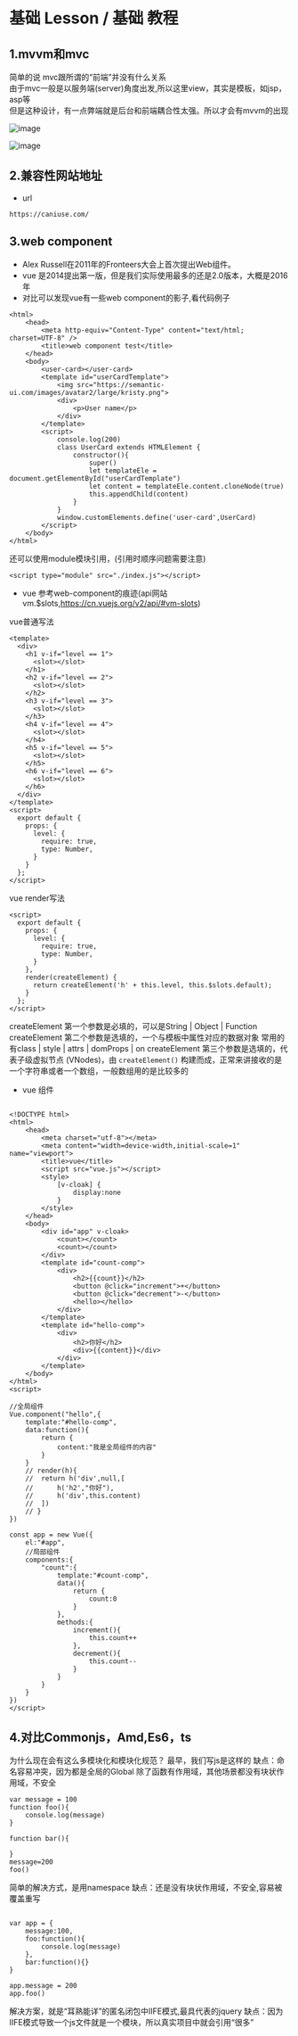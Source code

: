 # 基础 Lesson / 基础 教程

## 1.mvvm和mvc

简单的说 mvc跟所谓的“前端”并没有什么关系  
由于mvc一般是以服务端(server)角度出发,所以这里view，其实是模板，如jsp，asp等  
但是这种设计，有一点弊端就是后台和前端耦合性太强。所以才会有mvvm的出现  

![image](http://woodyhello.com/assets/imgs/lesson/vue/mvc.png)

![image](http://woodyhello.com/assets/imgs/lesson/vue/mvvm.png)

## 2.兼容性网站地址

- url

```
https://caniuse.com/
```

## 3.web component

- Alex Russell在2011年的Fronteers大会上首次提出Web组件。
- vue 是2014提出第一版，但是我们实际使用最多的还是2.0版本，大概是2016年
- 对比可以发现vue有一些web component的影子,看代码例子
```
<html>
    <head>
        <meta http-equiv="Content-Type" content="text/html; charset=UTF-8" />
        <title>web component test</title>
    </head>
    <body>
        <user-card></user-card>
        <template id="userCardTemplate">
            <img src="https://semantic-ui.com/images/avatar2/large/kristy.png">
            <div>
                <p>User name</p>
            </div>
        </template>
        <script>
            console.log(200)
            class UserCard extends HTMLElement {
                constructor(){
                    super()
                    let templateEle = document.getElementById("userCardTemplate")
                    let content = templateEle.content.cloneNode(true)
                    this.appendChild(content)
                }
            }
            window.customElements.define('user-card',UserCard)
        </script>
    </body>
</html>
```

还可以使用module模块引用，(引用时顺序问题需要注意)

```
<script type="module" src="./index.js"></script>
```

- vue 参考web-component的痕迹(api网站vm.$slots,https://cn.vuejs.org/v2/api/#vm-slots)

vue普通写法
```
<template>
  <div>
    <h1 v-if="level == 1">
      <slot></slot>
    </h1>
    <h2 v-if="level == 2">
      <slot></slot>
    </h2>
    <h3 v-if="level == 3">
      <slot></slot>
    </h3>
    <h4 v-if="level == 4">
      <slot></slot>
    </h4>
    <h5 v-if="level == 5">
      <slot></slot>
    </h5>
    <h6 v-if="level == 6">
      <slot></slot>
    </h6>
  </div>
</template>
<script>
  export default {
    props: {
      level: {
        require: true,
        type: Number,
      }
    }
  };
</script>
```
vue render写法
```
<script>
  export default {
    props: {
      level: {
        require: true,
        type: Number,
      }
    },
    render(createElement) {
      return createElement('h' + this.level, this.$slots.default);
    }
  };
</script>
```
createElement 第一个参数是必填的，可以是String | Object | Function
createElement 第二个参数是选填的，一个与模板中属性对应的数据对象 常用的有class | style | attrs | domProps | on
createElement 第三个参数是选填的，代表子级虚拟节点 (VNodes)，由 `createElement()` 构建而成，正常来讲接收的是一个字符串或者一个数组，一般数组用的是比较多的

- vue 组件

```

<!DOCTYPE html>
<html>
	<head>
		<meta charset="utf-8"></meta>
		<meta content="width=device-width,initial-scale=1" name="viewport">
		<title>vue</title>
		<script src="vue.js"></script>
		<style>
			[v-cloak] {
				display:none
			}
		</style>
	</head>
	<body>
		<div id="app" v-cloak>	
			<count></count>
			<count></count>
		</div>
		<template id="count-comp">
			<div>
				<h2>{{count}}</h2>
				<button @click="increment">+</button>
				<button @click="decrement">-</button>
				<hello></hello>
			</div>
		</template>
		<template id="hello-comp">
			<div>
				<h2>你好</h2>
				<div>{{content}}</div>
			</div>
		</template>
	</body>
</html>
<script>

//全局组件
Vue.component("hello",{
	template:"#hello-comp",
	data:function(){
		return {
			content:"我是全局组件的内容"
		}
	}
    // render(h){
	// 	return h('div',null,[
	// 		h('h2',"你好"),
	// 		h('div',this.content)
	// 	])
	// }
})

const app = new Vue({
	el:"#app",
	//局部组件
	components:{
		"count":{
			template:"#count-comp",
			data(){
				return {
					count:0
				}
			},
			methods:{
				increment(){
					this.count++
				},
				decrement(){
					this.count--
				}
			}
		}
	}
})
</script>

```

## 4.对比Commonjs，Amd,Es6，ts

为什么现在会有这么多模块化和模块化规范？
最早，我们写js是这样的
缺点：命名容易冲突，因为都是全局的Global
     除了函数有作用域，其他场景都没有块状作用域，不安全
```
var message = 100
function foo(){
    console.log(message)
}

function bar(){

}
message=200
foo()
```
简单的解决方式，是用namespace
缺点：还是没有块状作用域，不安全,容易被覆盖重写
```

var app = {
    message:100,
    foo:function(){
        console.log(message)
    },
    bar:function(){}
}

app.message = 200
app.foo()
```
解决方案，就是“耳熟能详”的匿名闭包中IIFE模式,最具代表的jquery
缺点：因为IIFE模式导致一个js文件就是一个模块，所以真实项目中就会引用“很多”<script>标签
     在引用很多的<script>标签中，顺序(设计依赖关系)和升级问题
```
var app = (function(){
    var message = 100 //私有
    var foo = function(){
        console.log(message)
    }
    return {
        foo:foo
    }
  //  window.$ = {foo} //模仿jquery写法
})()
app.message = 200
app.foo()
```
- Commonjs
    导入导出
    导入：
    ```
    require('xx/xx')
    ```
    导出：
    ```
    module.exports = xxx
    exports.x = xxx
    ```
    注意上面两种方式其实都是exports = {} ，只不过module.exports是整个替换，而exports.x是部分赋值
    缺点：版本问题，性能问题，以及大势所趋

- AMD
    代表作：angluarjs(1.0^)
    其实amd是old school的，明显能从iife模式和web-component种看出写法的相似性
    ```
    define(function(){
        return 模块
    })
    
    define(['module1','module2'],function(m1,m2){
        return 模块
    })
    
    require(['module1','module2'],function(m1,m2){
        
    })
    ```
    优点：异步依赖加载（解决了IIEF模式下的问题）
    缺点：工作量大，后期维护让人头痛，推出最早，所以历史问题很多
    
- ES
    | 版本   | 描述   | 
    | ------ | ------ | 
    | ES1, ES2, ES3, ES4 | 大家都认为ES6 和 ES2015 是同一个东西. |
    | ES5-2009 |  |
    | ES6 / ES2015 - 2015 | 起先被推广的名字是ES6。然而组委会要求ECMAScript必须做到 |
    | ES2016 (ES7) - 2016 | 每年做一次更新。由此，这个版本被更名为ES 2015，且每年都 |
    | ES2017 (ES8) - 2017 | 需要更新，并命名为当前年的后缀。|

## 5.闭包(Closure) 立即执行(IIFE-Immediately-invoked Function Expression) （面试）

- 只有func有块级作用域，例如if for是没有块级作用域
- 在es5 或是说 es6之前，大家使用闭包来避免只有func有块级作用域的带来的bug
- es6 之后 也可以使用 const let 解决，这样比起闭包简单，也易于理解
- 闭包和IIFE 容易被混淆，IIFE核心是闭包，一般我们说的闭包其实是IIFE

```
function makeFunc() {
    var name = "Mozilla";
    function displayName() {
        alert(name);
    }
    return displayName;
}

var myFunc = makeFunc();
myFunc();
```
例子
```

<!DOCTYPE html>
<html>
	<head>
		<meta charset="utf-8"></meta>
		<meta content="width=device-width,initial-scale=1" name="viewport">
		<title>闭包</title>
	</head>
	<body>
		<button>按钮1</button>
		<button>按钮2</button>
		<button>按钮3</button>
	</body>
</html>
<script>
    //闭包
    // function C() {
    //     var count = 0 ;
    // }
    // console.log(count)

    // function C(){
    //     var count = 0
    //     return {
    //         count
    //     }
    // }
    // var Cc = C()
    // console.log(Cc.count)

    // function C() {
    //     var count = 0 ;
    //     var res = function (){
    //         count++
    //         console.log(count)
    //     }
    //     return res
    // }
    // var Cc = C()
    // Cc()
    // Cc()

    //块级作用域
    // es5里 js里只有函数有块级作用域
    // if (1==1) {
    //     var test01_var = 10
    // }
    // console.log(test01_var)
    // function test01(){
    //     var test01_var = 10
    // }
    // console.log(test01_var)

    //进阶
    // var btns = document.getElementsByTagName("button")
    // for(var i = 0 ; i < btns.length ; i++){
    //     btns[i].addEventListener('click',function(){
    //         console.log("这是第",i,"按钮");
    //     })
    // }

    // for(let i = 0 ; i < btns.length ; i++){
    //     btns[i].addEventListener('click',function(){
    //         console.log("这是第",i,"按钮");
    //     })
    // }

    // for(var i = 0 ; i < btns.length ; i++){
    //     (function(i){
    //         btns[i].addEventListener('click',function(){
    //             console.log("这是第",i,"按钮");
    //         })
    //     })(i)
    // }

    // for(let i = 0 ; i < btns.length ; i++){
    //     (function(i){
    //         btns[i].addEventListener('click',function(){
    //             console.log("这是第",i,"按钮");
    //         })
    //     })(i)
    // }

</script>

```

## 6.属性访问，“键（key）”访问

    ```
    var myObject = {
        a: 2
    };

    myObject.a;		// 2

    myObject["a"];	// 2
    ```
    
   为了访问 myObject 在 位置 a 的值，我们需要使用 . 或 [ ] 操作符。.a 语法通常称为“属性（property）”访问，而 ["a"] 语法通常称为“键（key）”访问。在现实中，它们俩都访问相同的位置，
   而且会拿出相同的值2，所以这些术语可以互换使用。
    
   两种语法的主要区别在于，. 操作符后面需要一个 标识符（Identifier） 兼容的属性名，而 [".."] 语法基本可以接收任何兼容 UTF-8/unicode 的字符串作为属性名。
   举个例子，为了引用一个名为“Super-Fun!”的属性，你不得不使用 ["Super-Fun!"] 语法访问，因为 Super-Fun! 不是一个合法的 Identifier 属性名。
   而且，由于 [".."] 语法使用字符串的 值 来指定位置，这意味着程序可以动态地组建字符串的值。比如：
   ```
    var wantA = true;
    var myObject = {
        a: 2
    };

    var idx;

    if (wantA) {
        idx = "a";
    }

    // 稍后

    console.log( myObject[idx] ); // 2
   ```

## 7.计算型属性名(ES6)

   如果你需要将一个计算表达式作为一个键名称，那么刚刚描述的 myObject[..] 属性访问语法是十分有用的，比如 myObject[prefix + name]。但是当使用字面对象语法声明对象时则没有什么帮助。
   ES6 加入了计算型属性名，在一个字面对象声明的键名称位置，你可以指定一个表达式，用 [ ] 括起来：
   ```
   var prefix = "foo";

    var myObject = {
        [prefix + "bar"]: "hello",
        [prefix + "baz"]: "world"
    };

    myObject["foobar"]; // hello
    myObject["foobaz"]; // world
    
   ```
   计算型属性名的最常见用法，可能是用于 ES6 的 Symbol。
   ```
   let data = {
        a:1,
        b:2
    }

    const setValByKeyFromData = function(key,val){
        data = {
        ...data,
        [key]:val
        }
    }
    console.log(data)
    setValByKeyFromData('a',10)
    console.log(data)
   ```
   
## 8.构造器（Constructor）

类的实例由类的一种特殊方法构建，这个方法的名称通常与类名相同，称为 “构造器（constructor）”。这个方法的具体工作，就是初始化实例所需的所有信息（状态）。
在 JavaScrip t中，更合适的说法是，“构造器”是在前面 用 new 关键字调用的任何函数。
```
//es5 语法
"use strict";
var Polygon = /** @class */ (function () {
    function Polygon() {
        this.name = 'Polygon';
    }
    return Polygon;
}());
var poly1 = new Polygon();
console.log(poly1.name);

//es6 语法
class Polygon {
  constructor() {
    this.name = 'Polygon';
  }
}
const poly1 = new Polygon();

console.log(poly1.name);
// console.log(poly1.__proto__)
// console.log(poly1.__proto__.constructor)
```

## 9.__proto__

JavaScript 中的对象有一个内部属性，在语言规范中称为 __proto__，它只是一个其他对象的引用。几乎所有的对象在被创建时(new)，它的这个属性都被赋予了一个非null值。


## 10.prototype

所有的对象在被声明后，js引擎会赋予这个对象一个了非null的Prototype属性,而不是示例化（new）

```
function foo(){}
console.log(foo.prototype)
```


## 11.原型链（面试）

```
//构造函数
function Foo(){}
//这时Foo会有一个属性prototype,这个属性指向Foo的原型对象
//同时这个原型对象的construtor 指向Foo也就是构造函数

//实例化构造函数
let foo = new Foo()
//foo会有个属性__proto__，这个属性指向Foo的原型对象
//同时Foo原型对象的construtor 就是Foo的构造函数
```

![image](https://raw.githubusercontent.com/hellowoody/web-lesson/master/%E5%8E%9F%E5%9E%8B/%E5%8E%9F%E5%9E%8B%E9%93%BE.png)

## 12.for loop 几种形式（面试）

for for-in for-of foreach对比效率
- for 最快
- for-in 最慢
- for-of 写的最舒服
- foreach 特定场景时只能用它,效率也可以。好处：省略下标，在链表状态下效率会高一点

## 13.渐进式使用 为了了解原理和面试

简单尝试渐进性的使用方式，目的是了解vue的原理和面试的知识储备

```

<!DOCTYPE html>
<html>
	<head>
		<meta charset="utf-8"></meta>
		<meta content="width=device-width,initial-scale=1" name="viewport">
		<title>vue</title>
		<script src="https://cdn.jsdelivr.net/npm/vue"></script>
		<style>
			[v-cloak] {
				display:none;
			}
		</style>
	</head>
	<body>
		<div id="app" v-cloak>
            {{ message }}
        </div>
	</body>
</html>
<script>
	let App
	setTimeout(() => {
		App = new Vue({
			el:"#app",
			data:{
				message:"hello woody"
			}
		});
	}, 1000);
</script>

```

## 14.npx使用,不需要全局装vue,但初学者不建议

## 15.hook和callback区别

- 首先,都可以简单理解为是回调函数callback
- 其次,callback可以理解为在调用之后执行，hook可以理解为在调用之前执行

![image](https://cn.vuejs.org/images/lifecycle.png)

## 16.vue 生命周期

- 最好理解的场景是列表页面，根据生命周期在dom渲染完成后再去请求http api，不然会出现元素undefined错误，因为http是异步请求，有可能在dom还未渲染时，数据已经返回
- 在vue里生命周期暴露出来的方法如(beforeCreate created beforeMount mounted beforeupdate updated beforedestroy destroyed),这里在术语上是hook钩子函数，其实可以简单理解为callback回调函数

## 17.哈希表，hashmap （面试）

hash（散列、杂凑）函数，是将任意长度的数据映射到有限长度的域上。直观解释起来，就是对一串数据m进行杂糅，输出另一段固定长度的数据h，作为这段数据的特征（指纹）。

哈希表是除了数组之外，最常见的数据结构，几乎所有的语言都会有数组和哈希表这两种集合元素，有的语言将数组实现成列表，有的语言将哈希表称作结构体或者字典，但是它们是两种设计集合元素的思路，数组用于表示元素的序列，而哈希表示的是键值对之间映射关系，只是不同语言的叫法和实现稍微有些不同。

ES6中的Map是新增的一种数据结构。它类似对象，但是对象的键只能是字符串，Map的键不限定是字符串，Map的键可以是一个
对象，可以是布尔值等。Map提供"值-值"的对应关系，是一种Hash结构，但实际上ES6又比传统Hash多了一些特性。

理想状态下的hash要求哈希函数输出范围大于输入范围，但是由于键的数量会远远大于映射的范围，所以在实际使用时，这个理想的结果是不可能实现的。
现实状态是，输入范围基本都大于输出范围。
解决方式：开放寻址法和拉链法（不过多介绍）
无论哪种方式，hash的性能都受装载因子影响
拿拉链法举例，装载因子越大，哈希的读写性能就越差，当哈希表的装载因子较大时就会触发哈希的扩容，创建更多的桶来存储哈希中的元素，保证性能不会出现严重的下降。如果有 1000 个桶的哈希表存储了 10000 个键值对，它的性能是保存 1000 个键值对的 1/10，但是仍然比在链表中直接读写好 1000 倍。

## 18.NaN !== NaN 为true (面试)

NaN 是一个非常特殊的值，它从来不会等于另一个 NaN 值（也就是，它从来不等于它自己）。实际上，它是唯一一个不具有反射性的值。所以，NaN !== NaN。

## 19.IP地址

- ip地址分类

IP地址一共分为5类，即A～E，它们分类的依据是其net-id所占的字节长度以及网络号前几位。

  - A类地址:网络号占1个字节。网络号的第一位固定为0。（127.0.0.1就是A类地址）
  - B类地址：网络号占2个字节。网络号的前两位固定为10。
  - C类地址：网络号占3个字节。网络号的前三位固定位110。
  - D类地址：前四位是1110，用于多播(multicast)，即一对多通信。
  - E类地址：前四位是1111，保留为以后使用。
  - 其中，ABC三类地址为单播地址（unicast),用于一对一通信，是最常用的。

- 127.0.0.1的简单介绍

  - 127.0.0.1是内部主机回环地址(loopback),永远都不能出现在主机外部的网络中。

  - 它代表设备的本地虚拟接口，所以默认被看作是永远不会宕掉的接口。

  - 127.0.0.1属于{127,}集合中的一个，而所有网络号为127的地址都被称之为回环地址，所以回环地址！=127.0.0.1,它们是包含关系，即回环地址包含127.0.0.1。 回环地址：所有发往该类地址的数据包都应该被loop back。
  
  - 就拿pc来说，pc的网卡就相当于路由器的一个接口。如一台pc网卡上设置的地址为220.172.115.100，网卡连接正常时，协议状态up，在dos命令行状态下输入ipconfig便可看到该网卡上的IP地址。
  此时在主机上ping其网卡地址的过程如下：主机发送一个icmp包，目的地址为220.172.115.100，请求对方回答；主机根据默认环回主机路由发现数据包目的地址的下一跳指向其loopback接口（主机事先并不知道该地址就在其网卡上），于是将数据包发往其loopback接口（即直接发往cpu）；之后主机收到源IP为220.172.115.100的ping包，于是对该数据包进行回答，回应包亦根据环回路由原路返回。从该过程可看出，该数据包的始发点和被接收点都在同一个接口（即主机本身的loopback接口），寻址过程为一个环回过程，因此该接口称之为“环回接口”。
  当网卡连接断开时，协议down下，用ipconfig便发现“media disconnected”等提示，无IP地址显示。ping 220.172.115.100便出现“destination unreachable”等提示（由于网卡协议没起来，主机没能发现相应路由，无法做出转发决定，从而提示路由不可达）。但此时ping 127.0.0.0/8网段的IP均能ping通，因为一般pc默认把127.0.0.0/8网段IP作为loopback地址，当主机发现该数据包的目的地址为其自身的环回地址时，便将该数据包直接送往其cpu。
  由此可看出ping通环回地址并不表示就能ping通网卡地址，因此不要拿ping 127.0.0.1来检测网卡的好坏，这样做是行不通的。

- ::1 是什么？

  127.0.0.1是ipv4的地址，也是回环地址(loopback)
  IPV6的地址类型可分为三大类：
    - 单播地址
    - 组播地址
    - 任意播地址
  那么IPV6的本地回环属于单播地址，形式是0:0:0:0:0:0:0:1,一般简写成::1
  同IPV4中127.0.0.1地址的含义一样，表示节点自已.

- 0.0.0.0 是什么？127.0.0.1和0.0.0.0地址的区别是什么？

  - 共同点
    - 都属于特殊地址。
    - 都属于A类地址。
    - 都是IPV4地址。

  - 0.0.0.0 
    - 在服务器中，0.0.0.0指的是本机上的所有IPV4地址，如果一个主机有两个IP地址，192.168.1.1 和 10.1.2.1，并且该主机上的一个服务监听的地址是0.0.0.0,那么通过两个ip地址都能够访问该服务。
    - 在路由中，0.0.0.0表示的是默认路由，即当路由表中没有找到完全匹配的路由的时候所对应的路由。

- localhost 是什么？

  相比127.0.0.1，localhost具有更多的意义。localhost是个域名，而不是一个ip地址。之所以我们经常把localhost与127.0.0.1认为是同一个是因为我们使用的大多数电脑上都讲localhost指向了127.0.0.1这个地址。
  在linux系统/ets/hosts文件中；或者在window系统C盘WINDOWS/system32/hosts文件中，都会有如下内容：
  ```
  127.0.0.1   localhost  //这行是肯定有的

  ::1         localhost
  ::1     ip6-localhost ip6-loopback
  ```
## 20.Promise

Promise 对象用于表示一个异步操作的最终完成 (或失败), 及其结果值.
Promise构造函数接受一个函数作为参数，该函数的两个参数分别是resolve和reject。它们是两个函数，由JavaScript引擎提供，不用自己部署。
  resolve作用是将Promise对象状态由“未完成”变为“成功”，也就是Pending -> Fulfilled，在异步操作成功时调用，并将异步操作的结果作为参数传递出去；而reject函数则是将Promise对象状态由“未完成”变为“失败”，也就是Pending -> Rejected，在异步操作失败时调用，并将异步操作的结果作为参数传递出去。

```
const promise1 = new Promise((resolve, reject) => {
  setTimeout(() => {
    resolve('foo');
  }, 300);
});

promise1.then((value) => {
  console.log(value);
  // expected output: "foo"
});

console.log(promise1);
```

![image](https://mdn.mozillademos.org/files/8633/promises.png)

一个 Promise有以下几种状态: 
- pending: 初始状态，既不是成功，也不是失败状态。
- fulfilled: 意味着操作成功完成。
- rejected: 意味着操作失败。

pending 状态的 Promise 对象可能会变为fulfilled 状态并传递一个值给相应的状态处理方法，也可能变为失败状态（rejected）并传递失败信息。当其中任一种情况出现时，Promise 对象的 then 方法绑定的处理方法（handlers ）就会被调用（then方法包含两个参数：onfulfilled 和 onrejected，它们都是 Function 类型。当Promise状态为fulfilled时，调用 then 的 onfulfilled 方法，当Promise状态为rejected时，调用 then 的 onrejected 方法， 所以在异步操作的完成和绑定处理方法之间不存在竞争）。

因为 Promise.prototype.then 和  Promise.prototype.catch 方法返回promise 对象， 所以它们可以被链式调用。
then()方法用于指定当前实例状态发生改变时的回调函数。它返回一个新的Promise实例。
```
Promise.prototype.then(onFulfilled, onRejected);
```

## 21.递归算法

- 递归两个要素
  - 递归边界
  - 递归的逻辑——递归"公式"

- fibonacci斐波纳切数列求和  F(0)=F(1)=1,F(n)=F(n-1)+F(n-2)

```
function fibonacci(n) {
  if (n===0 || n===1){
    return n
  }
  return fibonacci(n-1)+fibonacci(n-2)
}
```

- 阶乘 F(n) = n*F(n-1) | F(0) = 1

```
function f(n){
  if(n<1){
    return 1
  }else{
    return n * f(n-1)
  }
}
```

- 数组求和 F(a1,a2,a3,a4,a5,...) = a1 + F(a2,a3,a4,a5,...)

```
function sum(arr){
  if(arr.length == 0){
    return 0
  }else if(arr.length == 1){
    return arr[0]
  }else{
    return arr[0] + sum(arr.slice(1))
  }
}
```

## 22.http post 4种提交方式

- application/x-www-form-urlencoded
  这应该是最常见的 POST 提交数据的方式了。浏览器的原生 <form> 表单，如果不设置 enctype 属性，那么最终就会以 application/x-www-form-urlencoded 方式提交数据。
- multipart/form-data
  一个常见的 POST 数据提交的方式。我们使用表单上传文件时，必须让 <form> 表单的 enctype 等于 multipart/form-data。
- application/json
  application/json 这个 Content-Type 作为响应头大家肯定不陌生。实际上，现在越来越多的人把它作为请求头，用来告诉服务端消息主体是序列化后的 JSON 字符串。
- text/plain or text/xml

## 23.区分简单请求

- 某些请求不会触发 CORS 预检请求，这样的请求被称为简单请求，若请求满足所有下述条件，则该请求可以被视为简单请求.

- 使用下列方法之一
  - GET
  - HEAD
  - POST

- Fetch 规范定义了对 CORS 安全的首部字段集合,不得人为设置该集合之外的其他首部字段，该集合为
  - ACCEPT（用于告知客户端可以处理的内容类型）
  - Accept-Language（用于告知客户端可以处理的自然语言）
  - Content-Language（用于说明访问者希望采用的语言或语言组合）
  - Content-Type (请求体的类型说明，并且该字段有额外限制）
  - DPR（用于告知客户端当前设备的像素比率）
  - Save-Data
  - Viewport-Width
  - Width

- Content-Type 的值被限定为以下三种之一
  - text/plain（普通文本）
  - multipart/form-data
  - application/x-www-form-urlencoded

- 满足上述条件的都被视为简单请求

## 24.单例范式-Singleton

  在面向对象语言中，调用一个类的方法之前，必须先将这个类实例化，才能调用类方法。

  单例模式能使得我们不需要每次都需要实例化一次，因为我们使用的对象都是同一个对象。

  单例模式：只允许实例化一次的对象类。

  -简单模式
  
  ```
  let Singleton = function(name){
      this.name = name
      this.instance = null
  }

  Singleton.getInstance = (name)=>{
      if (this.instance) {
          return this.instance
      }else{
          this.instance = new Singleton(name)
          return this.instance
      }
  }

  let i1 = Singleton.getInstance("张三")
  let i2 = Singleton.getInstance("李四")

  console.log("i1 getInstance : ",i1.name)
  console.log("i2 getInstance : ",i2.name)
  console.log(i1 === i2)
  ```

  - 常规模式

  ```
  let SessionSingleton = (()=>{
      let instance = null
      return function(name){
          if (instance) {
              return instance
          }else{
              this.name = name
              instance = this
              return instance
          }  
      }
  })()

  let ss1 = new SessionSingleton("zhangsan")
  let ss2 = new SessionSingleton("lisi")

  console.log(ss1 === ss2)
  console.log(ss1.name)
  console.log(ss2.name)
  ```

## 25.赋值，浅拷贝，深拷贝区别

  - 对象类型

    简单的认为js中对象可以分为基本对象，引用对象（js中在不同纬度上说，对象类型有“很多种”）
    基本类型指的是string，number，boolean等类似的类型，基本类型可以将赋值和拷贝的认为是一种操作，同时基本类型没有浅拷贝和深拷贝的区别。
    那么下面我们所说的赋值，浅拷贝和深拷贝都是针对的引用类型（如object，array等）

  - 赋值
  
    如果一个对象是引用对象，那么它的赋值，可以理解为他的值为指针，指向某一块内存地址。把它赋值给另一个变量b,则b的值也指向同一块内存地址。所以无论修改其中哪一个变量的属性，另一个变量的值也会更改。

    ```
    let a = {
        age:10
    }

    console.log(a.age) // 10

    let b = a

    b.age = 20

    console.log(a.age) // 20
    console.log(b.age) // 20
    ```

  - 拷贝

    首先要理解赋值和拷贝语意的不同，拷贝可以理解为电影或mp3之类的拷贝，也就是说当一部电影从电脑中拷贝到外置硬盘中时，之后无论在外置硬盘中是修改还是删除，都不会影响电脑中的电影文件，这种操作才叫拷贝。
    所以上述赋值的例子，明显不符合拷贝的要求。那么如何编写js代码，能使刚才的代码例子变为拷贝呢？

    ```
    let a = {
        age : 10
    }

    let b = {}  //声明一个空对象
    b["age"] = a["age"] //然后将a中的属性赋值给b

    console.log(b) //10

    b.age = 200
    a.age = 30
    console.log("a:",a) //30
    console.log("b:",b) //200
    ```

    刚刚的代码例子中，b["age"] = a["age"]是将a中的属性赋值给b，因为age是基本类型number类型，所以赋值和拷贝一样。

    当一个对象是一个object类型，并且这个对象中有引用类型的属性，那么它就是涉及到浅拷贝和深拷贝的概念了。

  - 浅拷贝

    浅拷贝一般有两种方法

    - 循环方法

      ```
      let a = {
          name:"hello",
          age:10,
          friends:[
              "zhang",
              "li",
              "wang"
          ]
      }

      let b = {}


      for(let key in a) {
          b[key] = a[key]
      }

      console.log(b)
      b.name= "你好"
      b.age = 100

      b.friends[1] = "zhao"
      console.log(a)
      ```

    - object.assign

      ```
      let a = {
          name:"hello",
          age:10,
          friends:[
              "zhang",
              "li",
              "wang"
          ]
      }

      Object.assign(b,a)
      b.name= "你好"
      b.age = 100
      b.friends[1] = "zhao"

      console.log(a)
      console.log(b)
      ```

  - 深拷贝

    JS的原生不支持深拷贝

    深拷贝可以简单认为就是用递归的方法进行浅拷贝。

    除了递归的方法之外，可以用JSON.parse(JSON.stringify())进行深拷贝

    ```
    let obj = {         
        reg : /^asd$/,
        fun: function(){},
        syb:Symbol('foo'),
        asd:'asd'
    }; 
    let cp = JSON.parse(JSON.stringify(obj));
    console.log(cp);
    ```

## 26.js如何改变this指向-call apply bind用法

  - 在ES5语法中，如何判断this的指向问题

    在ES5中，始终坚持一个原理："this永远指向最后调用它的那个对象！"

    看一下下面的例子

    ```
    let name = "外面的名字"

    var obj = {
        name:"里面的名字",
        fn:function(){
            console.log(this.name)
        },
    }

    obj.fn()  // 打印 里面的名字

    ```

    ```
    let name = "外面的名字"

    var obj = {
        fn:function(){
            console.log(this.name)
        },
    }

    obj.fn()  // 打印 undefined

    ```

    ```
    let name = "外面的名字"

    var obj = {
        name:"里面的名字",
        fn:function(){
            console.log(this.name)
        },
    }

    var a = obj.fn
    a.fn()  // 打印 外面的名字

    ```

    ```
    let name = "外面的名字"

    function f1(){
        var name = "里面的名字"
        innerFn()
        function innerFn(){
            console.log(this.name)
        }
    }
    
    f1()  // 外面的名字
    ```

  - 在ES5语法中,js可以使用call，apply，bind改变this的指向。

    看一下下面这个例子

    ```
    let name = "外面的名字"

    var obj = {
        name:"里面的名字",
        fn:function(){
            console.log(this.name)
        },
    }

    var obj2 = {
        name:"new name"
    }

    obj.fn.call(ob2)      //打印 new name
    obj.fn.apply(obj2)    //打印 new name
    obj.fn.bind(obj2)()   //打印 new name
    ```
  
  - call apply bind 如何传参

    ```
    var name = "外面的名字"

    var obj = {
        name:"里面的名字",
        fn:function(a,b){
            console.log(a,b,"<=>",this.name)
        },
    }

    var obj2 = {
        name:"new name"
    }

    obj.fn.call(ob2,1,2)      //打印 1 2 <=> new name
    obj.fn.apply(obj2,[3,4])    //打印 3 4 <=> new name
    obj.fn.bind(obj2)(5,6)   //打印 5 6 <=> new name

    ```
  
  - ES5，ES6(箭头函数)语法混合（面试）

    ```

    let fn1 = {
        name:"fn1 name",
        print:function (){
            return ()=>console.log(this.name)
        }
    }

    let fn2 = {
        name: "fn2 name"
    }

    fn1.print()() //  fn1 name

    fn1.print().apply(fn2) // fn1 name  因为call apply bind 对箭头函数无效！

    fn1.print.apply(fn2)() //  fn2 name

    ```

## 27.Event Loop

  - 单线程

    JavaScript语言的一大特点就是单线程，与它的用途有关。作为浏览器脚本语言，JavaScript的主要用途是与用户互动，以及操作DOM。这决定了它只能是单线程，否则会带来很复杂的同步问题。比如，假定JavaScript同时有两个线程，一个线程在某个DOM节点上添加内容，另一个线程删除了这个节点，这时浏览器应该以哪个线程为准？
    所以，为了避免复杂性，从一诞生，JavaScript就是单线程，这已经成了这门语言的核心特征，将来也不会改变。

  - 任务队列

    单线程就意味着，所有任务需要排队，前一个任务结束，才会执行后一个任务。如果前一个任务耗时很长，后一个任务就不得不一直等着。

    如果排队是因为计算量大，CPU忙不过来，倒也算了，但是很多时候CPU是闲着的，因为IO设备（输入输出设备）很慢（比如Ajax操作从网络读取数据），不得不等着结果出来，再往下执行。

    JavaScript语言的设计者意识到，这时主线程完全可以不管IO设备，挂起处于等待中的任务，先运行排在后面的任务。等到IO设备返回了结果，再回过头，把挂起的任务继续执行下去。

    于是，所有任务可以分成两种，一种是同步任务（synchronous），另一种是异步任务（asynchronous）。同步任务指的是，在主线程上排队执行的任务，只有前一个任务执行完毕，才能执行后一个任务；异步任务指的是，不进入主线程、而进入"任务队列"（task queue）的任务，只有"任务队列"通知主线程，某个异步任务可以执行了，该任务才会进入主线程执行。

    具体来说，异步执行的运行机制如下。（同步执行也是如此，因为它可以被视为没有异步任务的异步执行。）

  - 事件和回调函数

    "任务队列"是一个事件的队列（也可以理解成消息的队列），IO设备完成一项任务，就在"任务队列"中添加一个事件，表示相关的异步任务可以进入"执行栈"了。主线程读取"任务队列"，就是读取里面有哪些事件。

    "任务队列"中的事件，除了IO设备的事件以外，还包括一些用户产生的事件（比如鼠标点击、页面滚动等等）。只要指定过回调函数，这些事件发生时就会进入"任务队列"，等待主线程读取。

    所谓"回调函数"（callback），就是那些会被主线程挂起来的代码。异步任务必须指定回调函数，当主线程开始执行异步任务，就是执行对应的回调函数。

    "任务队列"是一个先进先出的数据结构，排在前面的事件，优先被主线程读取。主线程的读取过程基本上是自动的，只要执行栈一清空，"任务队列"上第一位的事件就自动进入主线程。但是，由于存在后文提到的"定时器"功能，主线程首先要检查一下执行时间，某些事件只有到了规定的时间，才能返回主线程。

  - Event Loop

    主线程从"任务队列"中读取事件，这个过程是循环不断的，所以整个的这种运行机制又称为Event Loop（事件循环）。

    ![image](http://www.ruanyifeng.com/blogimg/asset/2014/bg2014100802.png)

    上图中，主线程运行的时候，产生堆（heap）和栈（stack），栈中的代码调用各种外部API，它们在"任务队列"中加入各种事件（click，load，done）。只要栈中的代码执行完毕，主线程就会去读取"任务队列"，依次执行那些事件所对应的回调函数。

    执行栈中的代码（同步任务），总是在读取"任务队列"（异步任务）之前执行。请看下面这个例子。

    ```
    var req = new XMLHttpRequest();
    req.open('GET', url);    
    req.onload = function (){};    
    req.onerror = function (){};    
    req.send();
    ```

    上面代码中的req.send方法是Ajax操作向服务器发送数据，它是一个异步任务，意味着只有当前脚本的所有代码执行完，系统才会去读取"任务队列"。所以，它与下面的写法等价。

    ```
    var req = new XMLHttpRequest();
    req.open('GET', url);
    req.send();
    req.onload = function (){};    
    req.onerror = function (){};   
    ```

    也就是说，指定回调函数的部分（onload和onerror），在send()方法的前面或后面无关紧要，因为它们属于执行栈的一部分，系统总是执行完它们，才会去读取"任务队列"。

  - 定时器

    除了放置异步任务的事件，"任务队列"还可以放置定时事件，即指定某些代码在多少时间之后执行。这叫做"定时器"（timer）功能，也就是定时执行的代码。

    定时器功能主要由setTimeout()和setInterval()这两个函数来完成，它们的内部运行机制完全一样，区别在于前者指定的代码是一次性执行，后者则为反复执行。以下主要讨论setTimeout()。

    setTimeout()接受两个参数，第一个是回调函数，第二个是推迟执行的毫秒数。

    ```
    console.log(1);
    setTimeout(function(){console.log(2);},1000);
    console.log(3);
    ```

    上面代码的执行结果是1，3，2，因为setTimeout()将第二行推迟到1000毫秒之后执行。

    如果将setTimeout()的第二个参数设为0，就表示当前代码执行完（执行栈清空）以后，立即执行（0毫秒间隔）指定的回调函数。

    ```
    setTimeout(function(){console.log(1);}, 0);
    console.log(2);
    ```

  - Node.js的Event Loop

    除了setTimeout和setInterval这两个方法，Node.js还提供了另外两个与"任务队列"有关的方法：process.nextTick和setImmediate。它们可以帮助我们加深对"任务队列"的理解。

    process.nextTick方法可以在当前"执行栈"的尾部----下一次Event Loop（主线程读取"任务队列"）之前----触发回调函数。也就是说，它指定的任务总是发生在所有异步任务之前。setImmediate方法则是在当前"任务队列"的尾部添加事件，也就是说，它指定的任务总是在下一次Event Loop时执行，这与setTimeout(fn, 0)很像。请看下面的例子
    
    ```
    process.nextTick(function A() {
      console.log(1);
      process.nextTick(function B(){console.log(2);});
    });

    setTimeout(function timeout() {
      console.log('TIMEOUT FIRED');
    }, 0)
    // 1
    // 2
    // TIMEOUT FIRED
    ```

    上面代码中，由于process.nextTick方法指定的回调函数，总是在当前"执行栈"的尾部触发，所以不仅函数A比setTimeout指定的回调函数timeout先执行，而且函数B也比timeout先执行。这说明，如果有多个process.nextTick语句（不管它们是否嵌套），将全部在当前"执行栈"执行。

    现在，再看setImmediate。

    ```
    setImmediate(function A() {
      console.log(1);
      setImmediate(function B(){console.log(2);});
    });

    setTimeout(function timeout() {
      console.log('TIMEOUT FIRED');
    }, 0);
    ```

    上面代码中，setImmediate与setTimeout(fn,0)各自添加了一个回调函数A和timeout，都是在下一次Event Loop触发。那么，哪个回调函数先执行呢？答案是不确定。运行结果可能是1--TIMEOUT FIRED--2，也可能是TIMEOUT FIRED--1--2。

    令人困惑的是，Node.js文档中称，setImmediate指定的回调函数，总是排在setTimeout前面。实际上，这种情况只发生在递归调用的时候。

    ```
    setImmediate(function (){
      setImmediate(function A() {
        console.log(1);
        setImmediate(function B(){console.log(2);});
      });

      setTimeout(function timeout() {
        console.log('TIMEOUT FIRED');
      }, 0);
    });
    // 1
    // TIMEOUT FIRED
    // 2
    ```

    上面代码中，setImmediate和setTimeout被封装在一个setImmediate里面，它的运行结果总是1--TIMEOUT FIRED--2，这时函数A一定在timeout前面触发。至于2排在TIMEOUT FIRED的后面（即函数B在timeout后面触发），是因为setImmediate总是将事件注册到下一轮Event Loop，所以函数A和timeout是在同一轮Loop执行，而函数B在下一轮Loop执行。

    我们由此得到了process.nextTick和setImmediate的一个重要区别：多个process.nextTick语句总是在当前"执行栈"一次执行完，多个setImmediate可能则需要多次loop才能执行完。事实上，这正是Node.js 10.0版添加setImmediate方法的原因，否则像下面这样的递归调用process.nextTick，将会没完没了，主线程根本不会去读取"事件队列"！

    ```
    process.nextTick(function foo() {
      process.nextTick(foo);
    });
    ```

    事实上，现在要是你写出递归的process.nextTick，Node.js会抛出一个警告，要求你改成setImmediate。

    另外，由于process.nextTick指定的回调函数是在本次"事件循环"触发，而setImmediate指定的是在下次"事件循环"触发，所以很显然，前者总是比后者发生得早，而且执行效率也高（因为不用检查"任务队列"）。

## 28.冒泡算法-bubble sort

  ```
  let arr = [31,5,12,22,1,7,9]

  /*
  冒泡排序的核心：跟我紧挨着的后面那个元素比较大小
  */

  for (let j = arr.length ;j > 1  ; j--) {
      for (let i = 0 ; i< j -1 ;i++) {
          if (arr[i] > arr[i+1]) {
              let tmp = arr[i+1]
              arr[i+1] = arr[i]
              arr[i] = tmp
          }
      }
  }


  console.log(arr)
  ```

## 29.二叉树算法-binary tree

  ```
  <!DOCTYPE html>
  <html>
    <head>
      <meta charset="utf-8"></meta>
      <meta content="width=device-width,initial-scale=1" name="viewport">
      <title>二叉树排序和查找</title>
    </head>
    <body>
          <button onclick="setup()">开始构造二叉树</button>
          <button onclick="sort()">排序</button>
          <br>
          <input id="inputid" value=""/><button onclick="search()">查找目标值</button>

      </body>
  </html>

  <script>
  // tree
  // node
  // 10 5 20 100 1 2 6
  // 1 2 5 6 10 20 100

  let t

  function Tree(n){
      this.root = n
      this.sortArr = []
  }

  Tree.prototype.Add = function(v){
      let n = new Node(v)
      if (this.root == null){
          this.root = n
      }else{
          this.root.Add(n)
      }
  }

  Tree.prototype.Search = function(target){
      let res = this.root.Search(target)
      if (res != ""){
          return "found target : "+res
      }else{
          return "not found "
      }
      
  }

  Tree.prototype.Sort = function(){
      this.root.Sort(this)
  }

  function Node(n){
      this.val = n
      this.left = null
      this.right = null   
  }

  Node.prototype.Add = function(n){
      if(this.val > n.val){
          if (this.left != null){
              this.left.Add(n)
          }else{
              this.left = n
          }
      }
      if(this.val < n.val){
          if (this.right != null){
                  this.right.Add(n)
          }else{
              this.right = n
          }
      }
  }

  Node.prototype.Sort = function(tt){
      
      if(this.left != null) {
          this.left.Sort(tt)
      }
      // console.log(this.val)
      tt.sortArr.push(this.val)
          if(this.right != null){
          this.right.Sort(tt)
      }

  }

  // 二分法
  Node.prototype.Search = function(target){
      let res
      if(this.val < target){
          if (this.right != null){
              return this.right.Search(target)
          }else{
              return ""
          }
      }
      if(this.val === target){
          res = this.val
      }
      if(this.val > target){
          if (this.left != null){
              return  this.left.Search(target)
          }else{
              return ""
          }
      }
      return res
  }

  function setup(){
      t = new Tree()
      for(let i = 0 ; i< 10 ;i++){
          let r = Math.floor(Math.random() * 100);
          console.log(r)
          t.Add(r)
      }
      console.log(t)
  }

  function sort(){
      t.Sort()
      console.log(t.sortArr)
  }

  function search(){
      let target = document.getElementById("inputid").value
      // console.log(target)
      let res = t.Search(parseInt(target))
      // let res = t.Search(target)
      console.log(res)
  }

  </script>
  ```

## 30.scrollTop

  - 有些情况下,“元素中内容”的高度会超过“元素本身”的高度, scrollTop指的是“元素中的内容”超出“元素上边界”的那部分的高度。
    一个元素的 scrollTop 值是这个元素的内容顶部（卷起来的）到它的视口可见内容（的顶部）的距离的度量。当一个元素的内容没有产生垂直方向的滚动条，那么它的 scrollTop 值为0。
  - 通过js代码来读取，写入scrollTop的值
    注意：scrollTop的使用方式是element.scrollTop，而不是element.style.scrollTop
  - scrollHeight
    - 元素滚动条内的内容高度。
    - scrollHeight同scrollTop属性一样，只有DOM元素才有，window/document没有。
    - 不同的是scrollHeight是只读，不可设置。
    - 此外还有scrollLeft，scrollWidth，道理是一样的。

## 31.Proxy

  - 定义
    Proxy 对象用于定义基本操作的自定义行为（如属性查找、赋值、枚举、函数调用等）
  - 语法
    ```
    /*
    参数：
    target  : 要使用 Proxy 包装的目标对象（可以是任何类型的对象，包括原生数组，函数，甚至另一个代理）。
    handler : 一个通常以函数作为属性的对象，各属性中的函数分别定义了在执行各种操作时代理 p 的行为。
    */
    const p = new Proxy(target, handler)
    ```
  - 使用proxy可以自定义set，get方法

    ```
    <!DOCTYPE html>
    <html>
      <head>
        <meta charset="utf-8"></meta>
        <meta content="width=device-width,initial-scale=1" name="viewport">
        <title>proxy 代理demo</title>
      </head>
      <body>
            <input id="inputid" ><button onclick="p()">将左侧的内容用proxy代理</button>
            <br/>
            <button onclick="get()">获取被代理的值</button>
            <br/>
            <input id="newval" ><button onclick="set()">将左侧的内容设置为新值</button>
      </body>
    </html>
    <script>
    function proxyObj(target){
        return new Proxy(target,{
            get(obj,prop){
                console.log(obj,prop) //每次获取属性 进行一次打印
                return obj[prop]
            },
            set(obj, prop, value){
                console.log("this is set method")
                // console.log(obj,prop,value)
                obj[prop] = value
                return
            },
        })
    }
    let obj = {}
    let obj_proxy
    function p(){
        obj.value = document.getElementById("inputid").value  // 注意proxy 只能代理object类型
        obj_proxy = proxyObj(obj)
        console.log("代理成功")
    }

    function get(){
        console.log(obj_proxy.value)
    }

    function set(){
        obj_proxy.value = document.getElementById("newval").value
    }

    </script>
    ```
    
  - 使用proxy实现双向绑定

    ```
    <!DOCTYPE html>
    <html>
      <head>
        <meta charset="utf-8"></meta>
        <meta content="width=device-width,initial-scale=1" name="viewport">
        <title>proxy 双向绑定</title>
      </head>
      <body>
            <input id="inputid" oninput="onHandle(this)">
            <br/>
            <div id="showdiv"></div>
      </body>
    </html>
    <script>
    function proxyObj(target){
        return new Proxy(target,{
            get(obj,prop){
                return obj[prop]
            },
            set(obj, prop, value){
                obj[prop] = value
                document.getElementById("showdiv").innerText = obj[prop] 
                return
            },
        })
    }

    let obj = {
        value:"hello world"
    }

    let obj_proxy = proxyObj(obj)

    ;(function(){
        document.getElementById("showdiv").innerText = obj_proxy.value
    })()

    function onHandle(e){
        obj_proxy.value = e.value
    }

    </script>
    ```

## 32.发布-订阅范式

  - 范式定义

    发布-订阅是一种消息范式，包含消息的发送者（称为发布者）和接收者（称为订阅者），以及处理消息的调度器
    发布者不会将消息直接发送给特定订阅者。而是由消息调度器处理发送，调度器将消息分为不同的类别进行发送。
    同样的，订阅者可以表达对一个或多个类别的兴趣，只接收感兴趣的消息。

  - 简单实现
    ```
    /*
    发布订阅模式 简单场景
    模仿js中listener 事件监听
    */

    function myEvent(){
        const cache = {}

        const on = (name,callback)=>{
            cache[name] = callback
        }

        const trigger = (name)=> {
            cache[name]()
        }

        return {
            on,
            trigger
        }
    }

    let e = myEvent()

    e.on("clickEvent",()=>console.log("点击事件被触发"))

    e.trigger("clickEvent")
    ```
  
  - 复杂实现

    ```
    /*
        订阅-发布模式
    */


    function pubSub(){
        const subscribers = {}  //调用中心

        const subscribe = (eventName,callback)=>{
            if(!Array.isArray(subscribers[eventName])) {
                subscribers[eventName] = []
            }
            subscribers[eventName].push(callback)
        }

        const publish = (eventName,data) => {
            if(!Array.isArray(subscribers[eventName])) return

            subscribers[eventName].forEach((fn)=>{
                fn(data)
            })
        }

        return {
            subscribe,
            publish
        }
    }

    function zhang(msg){
      console.log("老张! "+msg) 
    }

    function li(msg){
      console.log("老李! "+msg) 
    }

    const ps = pubSub()

    ps.subscribe("new-paper",zhang)
    ps.subscribe("new-paper",li)
    ps.subscribe("tv-show",zhang)

    ps.publish("new-paper","报纸来了")
    ps.publish("tv-show","节目开始了")

    ```

  - 拟真现实场景实现

    ```
    /*
        订阅-发布模式
    */

    function dispatcher(){
        const subscribers = {}  //调用中心

        const subscribe = (eventName,name)=>{
            if(!Array.isArray(subscribers[eventName])) {
                subscribers[eventName] = []
            }
            subscribers[eventName].push(name)
        }

        const publish = (eventName,callback) => {
            if(!Array.isArray(subscribers[eventName])) return

            subscribers[eventName].forEach((item)=>{
                callback(item)
            })
        }

        return {
            subscribe,
            publish
        }
    }

    function publisher(name,d){
        this.name = name
        this.dispatcher = d

        const publish = (eventName,callback)=>{
            this.dispatcher.publish(eventName,callback)
        }

        return {
            publish
        }
    }

    function subscriber(name,d){
        this.name = name
        this.dispatcher = d
        const subscribe = (eventName)=>{
            this.dispatcher.subscribe(eventName,name)
        }
        return {
            subscribe
        }
    }

    let d = new dispatcher()

    let sub1 = new subscriber("老张",d)
    let sub2 = new subscriber("老王",d)

    sub1.subscribe("新闻")
    sub1.subscribe("足球")
    sub1.subscribe("电影")
    sub2.subscribe("电影")

    let pub1 = new publisher("发布者1",d)
    let pub2 = new publisher("发布者2",d)

    pub1.publish("新闻",(name)=>console.log(name+"!,"+"天津新闻"))
    pub1.publish("足球",(name)=>console.log(name+"!,"+"C罗感染"))
    pub1.publish("电影",(name)=>console.log(name+"!,"+"春节档信息"))
    pub2.publish("电影",(name)=>console.log(name+"!,"+"周末影讯"))
    ```

## 33.观察者范式

  - 定义

    观察者模式是一种软件设计模式，在该模式中，称为主题的对象会维护其依赖项的列表（称为观察者），并通常通过调用其方法之一来自动通知状态更改。

  - 代码实现

    ```
    /*
        观察者范式 
        观察者（observer） - 主题（subject）
    */

    //观察者
    function Observer(name){
        this.name = name  //观察者名称
    }

    //注意prototype 的方法不能是arrow function 也就是箭头函数，因为箭头函数不绑定this
    Observer.prototype.update = function(obj) {
        console.log("观察者："+this.name + ",发现订阅的内容（subject）更新："+obj)   
    }

    //主题

    function Subject(){
        this.observers = []
    }

    Subject.prototype.add = function(observer){
        this.observers.push(observer)
    }

    Subject.prototype.remove = function(observer){
        this.observers = this.observers.filter(item=>item.name != observer.name)
    }

    Subject.prototype.notify = function(data){
        this.observers.forEach(observer=>{
            observer.update(data)
        })
    }

    let ob1 = new Observer("张先生")
    let ob2 = new Observer("李先生")
    let ob3 = new Observer("赵先生")

    let subject = new Subject()

    subject.add(ob1)
    subject.add(ob2)
    subject.add(ob3)

    subject.notify("新节目")

    ```

## 34.发布-订阅范式和观察者范式的区别

  - ![image](https://raw.githubusercontent.com/hellowoody/web-lesson/master/%E5%8E%9F%E5%9E%8B/subpubvsobserver.jpeg)

  - 发布订阅者模式与观察者模式类似，但是两者并不完全相同，发布订阅者模式与观察者相比多了一个中间层的调度中心，用来对发布者发布的信息进行处理再发布到订阅者

  - 在观察者模式中，观察者知道主题。 主题维护观察者的记录。 而在发布者－订阅者中，发布者和订阅者不需要彼此了解。 他们只是在消息队列或代理的帮助下进行通信。

  - 在发布者－订阅者模式中，组件与观察者模式相对松散耦合。

  - 观察者模式主要是同步实现的，即事件发生时，主题会调用其所有观察者的适当方法。 发布者-订阅者模式主要是异步实现的（使用消息队列）。

  - 观察者模式需要在单个应用程序地址空间中实现。 另一方面，发布者-订阅者模式更多地是跨应用程序模式。

